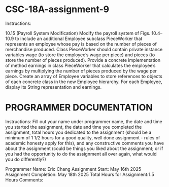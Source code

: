 # CSC-18A-assignment-9
Instructions:


10.15 (Payroll System Modification) Modify the payroll system of Figs. 10.4–10.9 to include an additional Employee subclass PieceWorker that represents an employee whose pay is based on the number of pieces of merchandise produced. Class PieceWorker should contain private instance variables wage (to store the employee’s wage per piece) and pieces (to store the number of pieces produced). Provide a concrete implementation of method earnings in class PieceWorker that calculates the employee’s earnings by multiplying the number of pieces produced by the wage per piece. Create an array of Employee variables to store references to objects of each concrete class in the new Employee hierarchy. For each Employee, display its String representation and earnings. 

# PROGRAMMER DOCUMENTATION
Instructions: Fill out your name under programmer name, the date and time you started the assignment, 
the date and time you completed the assignment, total hours you dedicated to the assignment (should be
a minimum of 1 1/2 hours for a good quality, well done assignment - rules of academic honesty apply for
this), and any constructive comments you have about the assignment (could be things you liked about the 
assignment; or if you had the opportunity to do the assignment all over again, what would you do 
differently?) 

Programmer Name: Eric Chang
Assignment Start: May 16th 2025
Assignment Completion: May 18th 2025
Total Hours for Assignment:1.5 Hours
Comments: 
